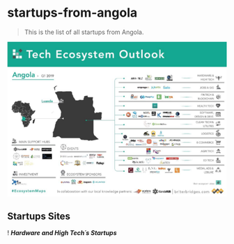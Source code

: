 # startups-from-angola
> This is the list of all startups from Angola.

![startups](startups-angola.jpeg)
## Startups Sites
! ***Hardware and High Tech´s Startups***